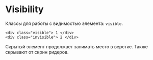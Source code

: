# Visibility
Классы для работы с видимостью элемента: `visible`.

    <div class="visible"> 1 </div>
    <div class="invisible"> 2 </div>

Скрытый элемент продолжает занимать место в верстке. Также скрывают от скрин ридеров.
